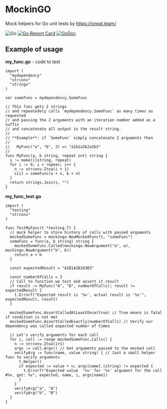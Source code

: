 # MockinGO
Mock helpers for Go unit tests by https://sneat.team/

![Go](https://github.com/sneat-team/mockingo/workflows/Go/badge.svg) [![Go Report Card](https://goreportcard.com/badge/github.com/sneat-team/mockingo)](https://goreportcard.com/report/github.com/sneat-team/mockingo) [![GoDoc](https://godoc.org/github.com/sneat-team/mockingo?status.svg)](https://godoc.org/github.com/sneat-team/mockingo)


## Example of usage

**my_func.go** - code to test
``` 
import (
  "mydependency"
  "strconv"
  "strings"
)

var someFunc = mydependency.SomeFunc

// This func gets 2 strings
// and repeatedely calls `mydependency.SomeFunc` as many times as requested
// and passing the 2 arguments with an iteration number added as a suffix
// and concatenate all output in the result string.
//
// **Example**: if `SomeFunc` simply concatenate 2 arguments then
// 
//   MyFunc("a", "b", 3) => "a1b1a2b2a3b3"
//
func MyFunc(a, b string, repeat int) string {
  s := make([]string, repeat)
  for i := 0; i < repeat; i++ {
    n := strconv.Itoa(i + 1)
    s[i] = someFunc(a + n, b + n)
  }
  return strings.Join(s, "")
}
```

**my_func_test.go**
``` 
import (
  "testing"
  "strconv"
)

func TestMyFunc(t *testing.T) {
  // mock helper to store history of calls with passed arguments
  mockedSomeFunc = mockingo.NewMockedFunc(t, "someFunc")
  someFunc = func(a, b string) string {
    mockedSomeFunc.Called(mockingo.NewArgument("a", a), mockingo.NewArgument("b", b))
    return a + b
  }
  
  const expectedResult = "A1B1A2B2A3B3"
    
  const numberOfCalls = 3
  // Call to function we test and assert it result 
  if result := MyFunc("A", "B", numberOfCalls); result != expectedResult {
    t.Errorf("Expected result is '%v', actual result is '%v'", expectedResult, result)
  }
  
  mockedSomeFunc.AssertCalledAtLeastOnce(true) // True means is fatal if condition is not met
  mockedSomeFunc.AssertCalledExactly(numberOfCalls) // Verify our dependency was called expected number of times
  
  // Let's verify arguments for each call
  for i, call := range mockedSomeFunc.Calls() {
    n := strconv.Itoa(i+1)
    args := call.Args() // Get arguments passed to the mocked call
    verifyArg := func(name, value string) { // Just a small helper func to verify arguments
      t.Helper()
      if expected := value + n; args[name].(string) != expected {
        t.Errorf("Expected value  '%v' for '%v' argument for the call #%v, got: %v", expected, name, i, args[name])
      }
    }
    verifyArg("a", "A")
    verifyArg("b", "B")
  }
}
```
